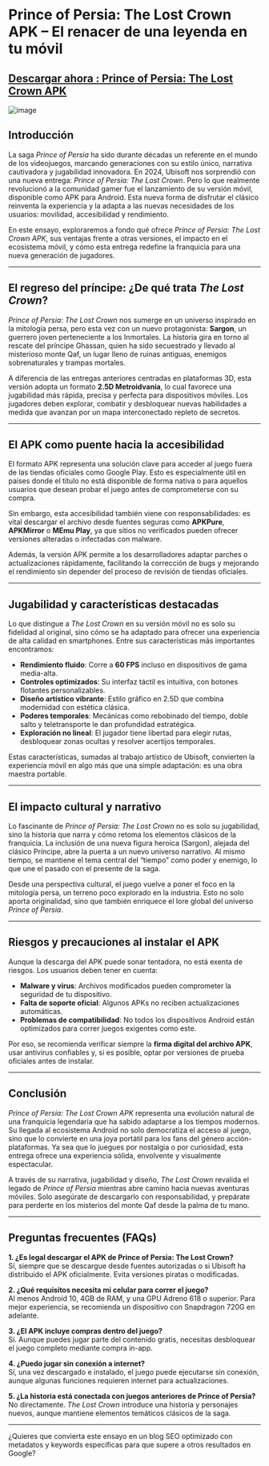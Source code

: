 # Prince of Persia: The Lost Crown APK – El renacer de una leyenda en tu móvil

## [Descargar ahora : Prince of Persia: The Lost Crown APK](https://prince-of-persia-lost-crown.th.yolohey.com/)

![image](https://github.com/user-attachments/assets/b090faad-f289-4340-a0ba-2527d5fdcd35)

## Introducción

La saga *Prince of Persia* ha sido durante décadas un referente en el mundo de los videojuegos, marcando generaciones con su estilo único, narrativa cautivadora y jugabilidad innovadora. En 2024, Ubisoft nos sorprendió con una nueva entrega: *Prince of Persia: The Lost Crown*. Pero lo que realmente revolucionó a la comunidad gamer fue el lanzamiento de su versión móvil, disponible como APK para Android. Esta nueva forma de disfrutar el clásico reinventa la experiencia y la adapta a las nuevas necesidades de los usuarios: movilidad, accesibilidad y rendimiento.

En este ensayo, exploraremos a fondo qué ofrece *Prince of Persia: The Lost Crown APK*, sus ventajas frente a otras versiones, el impacto en el ecosistema móvil, y cómo esta entrega redefine la franquicia para una nueva generación de jugadores.

---

## El regreso del príncipe: ¿De qué trata *The Lost Crown*?

*Prince of Persia: The Lost Crown* nos sumerge en un universo inspirado en la mitología persa, pero esta vez con un nuevo protagonista: **Sargon**, un guerrero joven perteneciente a los Inmortales. La historia gira en torno al rescate del príncipe Ghassan, quien ha sido secuestrado y llevado al misterioso monte Qaf, un lugar lleno de ruinas antiguas, enemigos sobrenaturales y trampas mortales.

A diferencia de las entregas anteriores centradas en plataformas 3D, esta versión adopta un formato **2.5D Metroidvania**, lo cual favorece una jugabilidad más rápida, precisa y perfecta para dispositivos móviles. Los jugadores deben explorar, combatir y desbloquear nuevas habilidades a medida que avanzan por un mapa interconectado repleto de secretos.

---

## El APK como puente hacia la accesibilidad

El formato APK representa una solución clave para acceder al juego fuera de las tiendas oficiales como Google Play. Esto es especialmente útil en países donde el título no está disponible de forma nativa o para aquellos usuarios que desean probar el juego antes de comprometerse con su compra.

Sin embargo, esta accesibilidad también viene con responsabilidades: es vital descargar el archivo desde fuentes seguras como **APKPure**, **APKMirror** o **MEmu Play**, ya que sitios no verificados pueden ofrecer versiones alteradas o infectadas con malware.

Además, la versión APK permite a los desarrolladores adaptar parches o actualizaciones rápidamente, facilitando la corrección de bugs y mejorando el rendimiento sin depender del proceso de revisión de tiendas oficiales.

---

## Jugabilidad y características destacadas

Lo que distingue a *The Lost Crown* en su versión móvil no es solo su fidelidad al original, sino cómo se ha adaptado para ofrecer una experiencia de alta calidad en smartphones. Entre sus características más importantes encontramos:

- **Rendimiento fluido**: Corre a **60 FPS** incluso en dispositivos de gama media-alta.
- **Controles optimizados**: Su interfaz táctil es intuitiva, con botones flotantes personalizables.
- **Diseño artístico vibrante**: Estilo gráfico en 2.5D que combina modernidad con estética clásica.
- **Poderes temporales**: Mecánicas como rebobinado del tiempo, doble salto y teletransporte le dan profundidad estratégica.
- **Exploración no lineal**: El jugador tiene libertad para elegir rutas, desbloquear zonas ocultas y resolver acertijos temporales.

Estas características, sumadas al trabajo artístico de Ubisoft, convierten la experiencia móvil en algo más que una simple adaptación: es una obra maestra portable.

---

## El impacto cultural y narrativo

Lo fascinante de *Prince of Persia: The Lost Crown* no es solo su jugabilidad, sino la historia que narra y cómo retoma los elementos clásicos de la franquicia. La inclusión de una nueva figura heroica (Sargon), alejada del clásico Príncipe, abre la puerta a un nuevo universo narrativo. Al mismo tiempo, se mantiene el tema central del “tiempo” como poder y enemigo, lo que une el pasado con el presente de la saga.

Desde una perspectiva cultural, el juego vuelve a poner el foco en la mitología persa, un terreno poco explorado en la industria. Esto no solo aporta originalidad, sino que también enriquece el lore global del universo *Prince of Persia*.

---

## Riesgos y precauciones al instalar el APK

Aunque la descarga del APK puede sonar tentadora, no está exenta de riesgos. Los usuarios deben tener en cuenta:

- **Malware y virus**: Archivos modificados pueden comprometer la seguridad de tu dispositivo.
- **Falta de soporte oficial**: Algunos APKs no reciben actualizaciones automáticas.
- **Problemas de compatibilidad**: No todos los dispositivos Android están optimizados para correr juegos exigentes como este.

Por eso, se recomienda verificar siempre la **firma digital del archivo APK**, usar antivirus confiables y, si es posible, optar por versiones de prueba oficiales antes de instalar.

---

## Conclusión

*Prince of Persia: The Lost Crown APK* representa una evolución natural de una franquicia legendaria que ha sabido adaptarse a los tiempos modernos. Su llegada al ecosistema Android no solo democratiza el acceso al juego, sino que lo convierte en una joya portátil para los fans del género acción-plataformas. Ya sea que lo juegues por nostalgia o por curiosidad, esta entrega ofrece una experiencia sólida, envolvente y visualmente espectacular.

A través de su narrativa, jugabilidad y diseño, *The Lost Crown* revalida el legado de *Prince of Persia* mientras abre camino hacia nuevas aventuras móviles. Solo asegúrate de descargarlo con responsabilidad, y prepárate para perderte en los misterios del monte Qaf desde la palma de tu mano.

---

## Preguntas frecuentes (FAQs)

**1. ¿Es legal descargar el APK de Prince of Persia: The Lost Crown?**  
Sí, siempre que se descargue desde fuentes autorizadas o si Ubisoft ha distribuido el APK oficialmente. Evita versiones piratas o modificadas.

**2. ¿Qué requisitos necesita mi celular para correr el juego?**  
Al menos Android 10, 4GB de RAM, y una GPU Adreno 618 o superior. Para mejor experiencia, se recomienda un dispositivo con Snapdragon 720G en adelante.

**3. ¿El APK incluye compras dentro del juego?**  
Sí. Aunque puedes jugar parte del contenido gratis, necesitas desbloquear el juego completo mediante compra in-app.

**4. ¿Puedo jugar sin conexión a internet?**  
Sí, una vez descargado e instalado, el juego puede ejecutarse sin conexión, aunque algunas funciones requieren internet para actualizaciones.

**5. ¿La historia está conectada con juegos anteriores de Prince of Persia?**  
No directamente. *The Lost Crown* introduce una historia y personajes nuevos, aunque mantiene elementos temáticos clásicos de la saga.

---

¿Quieres que convierta este ensayo en un blog SEO optimizado con metadatos y keywords específicas para que supere a otros resultados en Google?
